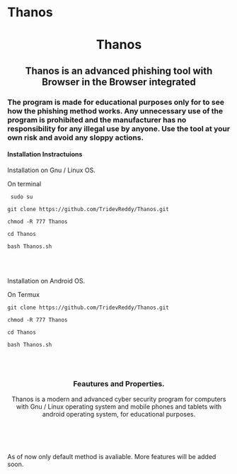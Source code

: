 # Thanos

 <h1 align="center"> Thanos </h1>
 
 <h2 align="center"> Thanos is an advanced phishing tool with Browser in the Browser integrated </h2>
 
<h3>

The program is made for educational purposes only for to see how the phishing method works.
Any unnecessary use of the program is prohibited and the manufacturer has no responsibility for any illegal use by anyone.
Use the tool at your own risk and avoid any sloppy actions.

 </h3>


<h4> Installation Instractuions </h4>

<p>

Installation on Gnu / Linux OS. </br>

On terminal </br>

```
 sudo su 
```

```
git clone https://github.com/TridevReddy/Thanos.git
```

```
chmod -R 777 Thanos 
```

```
cd Thanos
```

```
bash Thanos.sh
```

</br> </br>

Installation on Android OS. </br>

On Termux </br>

```
git clone https://github.com/TridevReddy/Thanos.git
```

```
chmod -R 777 Thanos 
```

```
cd Thanos 
```

```
bash Thanos.sh
```

</br> </br>

</p>

<h3 align="center">
Feautures and Properties.
</h3>
<p align="center">
Thanos is a modern and advanced cyber security program for computers with Gnu / Linux operating system and mobile phones and tablets with android operating system, for educational purposes.
</p>

<br/> <br/> <br/> 
<p>
As of now only default method is avaliable. More features will be added soon. 
</p> 
